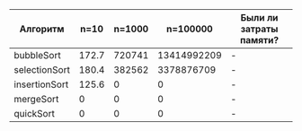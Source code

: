 | Алгоритм  | n=10 | n=1000 | n=100000  | Были ли затраты памяти?  |
| --- | --- | --- | --- | --- |
| bubbleSort | 172.7  | 720741  | 13414992209  | - |
| selectionSort |  180.4  | 382562 | 3378876709 | - |
| insertionSort | 125.6 | 0 | 0 | - |
| mergeSort | 0 | 0 | 0 | - |
| quickSort | 0 | 0 | 0 | - |
